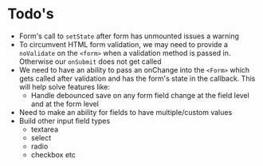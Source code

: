 # Todo's

- Form's call to `setState` after form has unmounted issues a warning
- To circumvent HTML form validation, we may need to provide a `noValidate` on the `<form>` when a validation method is passed in. Otherwise our `onSubmit` does not get called
- We need to have an ability to pass an onChange into the `<Form>` which gets called after validation and has the form's state in the callback. This will help solve features like:
  - Handle debounced save on any form field change at the field level and at the form level
- Need to make an ability for fields to have multiple/custom values
- Build other input field types
  - textarea
  - select
  - radio
  - checkbox etc

